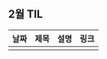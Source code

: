 ## 2월 TIL

| 날짜       | 제목 | 설명   | 링크                                                                     |
| ---------- | ---- | ------ | ------------------------------------------------------------------------ |
|  | |  | |



